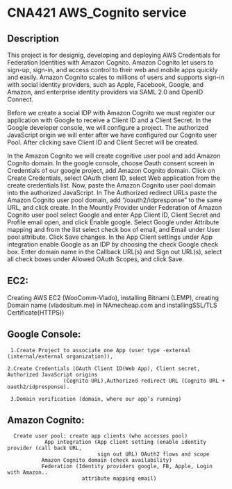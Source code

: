 # CNA421 AWS_Cognito service 

## Description

This project is for designig, developing and deploying AWS Credentials for Federation Identities with Amazon Cognito. Amazon Cognito let users to sign-up, sign-in, and access control to their web and mobile apps quickly and easily. Amazon Cognito scales to millions of users and supports sign-in with social identity providers, such as Apple, Facebook, Google, and Amazon, and enterprise identity providers via SAML 2.0 and OpenID Connect.

Before we create a social IDP with Amazon Cognito we must register our application with Google to receive a Client ID and a Client Secret. In the Google developer console, we will configure a project. The authorized JavaScript origin we will enter after we have configured our Cognito user Pool. After clicking save Client ID and Client Secret will be created. 

In the Amazon Cognito we will create cognitive user pool and add Amazon Cognito domain. 
In the google console, choose Oauth consent screen in Credentials of our google project, add Amazon Cognito domain. Click on Create Credentials, select OAuth client ID, select Web application from the create credentials list. Now, paste the Amazon Cognito user pool domain into the authorized JavaScript. In The Authorized redirect URLs paste the Amazon Cognito user pool domain, add “/oauth2/idpresponse” to the same URL, and click create. In the Mountly Provider under Federation of Amazon Cognito user pool select Google and enter App Client ID, Client Secret and Profile email open, and click Enable google. Select Google under Attribute mapping and from the list select check box of email, and Email under User pool attribute. Click Save changes. In the App Client settings under App integration enable Google as an IDP by choosing the check Google check box. Enter domain name in the Callback URL(s) and Sign out URL(s), select all check boxes under Allowed OAuth Scopes, and click Save.

## EC2:

 Creating AWS EC2 (WooComm-Vlado), installing Bitnami (LEMP), creating Domain name (vladositum.me) 
                   in NAmecheap.com and installingSSL/TLS Certificate(HTTPS)) 

## Google Console:

     1.Create Project to associate one App (user type -external (internal/external organization)),

    2.Create Credentials (OAuth Client ID(Web App), Client secret, Authorized JavaScript origins
                      (Cognito URL),Authorized redirect URL (Cognito URL + oauth2/idpresponse). 
                                                      
     3.Domain verification (domain, where our app’s running)
   
## Amazon Cognito:

      Create user pool: create app clients (who accesses pool)
                App integration (App client setting (enable identity provider (call back URL,
                                 sign out URL) OAuth2 flows and scope
               Amazon Cognito domain (check availability)
               Federation (Identity providers google, FB, Apple, Login with Amazon.. 
                            attribute mapping email)


